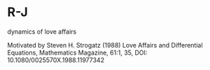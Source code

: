 # R-J
dynamics of love affairs

Motivated by Steven H. Strogatz (1988) Love Affairs and Differential Equations, Mathematics Magazine, 61:1, 35, DOI: 10.1080/0025570X.1988.11977342
